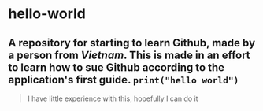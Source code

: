 # hello-world

###
A repository for starting to learn Github, made by a person from *Vietnam*.
This is made in an effort to learn how to sue Github according to the application's **first guide**.
`print("hello world")`
---
>I have little experience with this, hopefully I can do it

